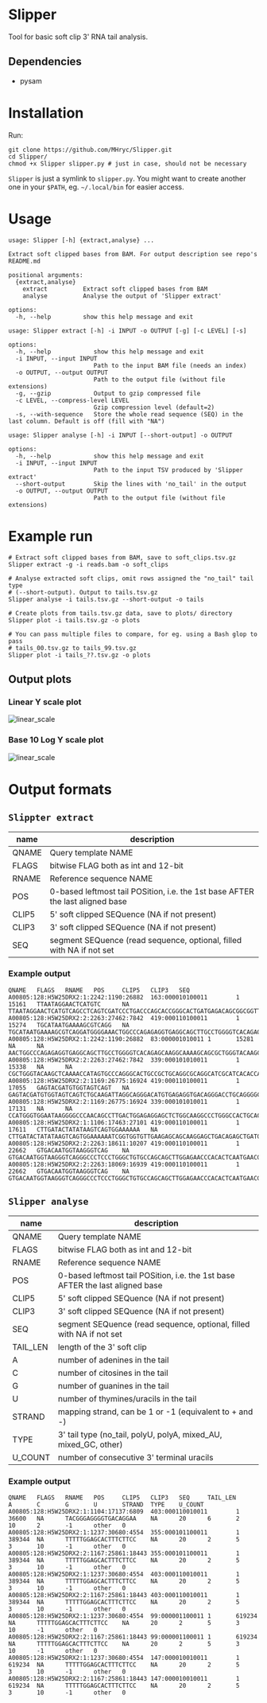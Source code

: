 # Slipper

Tool for basic soft clip 3' RNA tail analysis.

## Dependencies

* pysam

# Installation

Run:

```
git clone https://github.com/MHryc/Slipper.git
cd Slipper/
chmod +x Slipper slipper.py # just in case, should not be necessary
```

`Slipper` is just a symlink to `slipper.py`. You might want to create another
one in your `$PATH`, eg. `~/.local/bin` for easier access.

# Usage

```
usage: Slipper [-h] {extract,analyse} ...

Extract soft clipped bases from BAM. For output description see repo's README.md

positional arguments:
  {extract,analyse}
    extract          Extract soft clipped bases from BAM
    analyse          Analyse the output of 'Slipper extract'

options:
  -h, --help         show this help message and exit

usage: Slipper extract [-h] -i INPUT -o OUTPUT [-g] [-c LEVEL] [-s]

options:
  -h, --help            show this help message and exit
  -i INPUT, --input INPUT
                        Path to the input BAM file (needs an index)
  -o OUTPUT, --output OUTPUT
                        Path to the output file (without file extensions)
  -g, --gzip            Output to gzip compressed file
  -c LEVEL, --compress-level LEVEL
                        Gzip compression level (default=2)
  -s, --with-sequence   Store the whole read sequence (SEQ) in the last column. Default is off (fill with "NA")

usage: Slipper analyse [-h] -i INPUT [--short-output] -o OUTPUT

options:
  -h, --help            show this help message and exit
  -i INPUT, --input INPUT
                        Path to the input TSV produced by 'Slipper extract'
  --short-output        Skip the lines with 'no_tail' in the output
  -o OUTPUT, --output OUTPUT
                        Path to the output file (without file extensions)
```

# Example run

```
# Extract soft clipped bases from BAM, save to soft_clips.tsv.gz
Slipper extract -g -i reads.bam -o soft_clips

# Analyse extracted soft clips, omit rows assigned the "no_tail" tail type
# (--short-output). Output to tails.tsv.gz
Slipper analyse -i tails.tsv.gz --short-output -o tails

# Create plots from tails.tsv.gz data, save to plots/ directory
Slipper plot -i tails.tsv.gz -o plots

# You can pass multiple files to compare, for eg. using a Bash glop to pass
# tails_00.tsv.gz to tails_99.tsv.gz
Slipper plot -i tails_??.tsv.gz -o plots
```

## Output plots

### Linear Y scale plot

![linear_scale](pics/lin_test.png)

### Base 10 Log Y scale plot

![linear_scale](pics/log_test.png)

# Output formats

## `Slippter extract`

| name  | description                                                                   |
| ---   | ---                                                                           |
| QNAME | Query template NAME                                                           |
| FLAGS | bitwise FLAG both as int and 12-bit                                           |
| RNAME | Reference sequence NAME                                                       |
| POS   | 0-based leftmost tail POSition, i.e. the 1st base AFTER the last aligned base |
| CLIP5 | 5' soft clipped SEQuence (NA if not present)                                  |
| CLIP3 | 3' soft clipped SEQuence (NA if not present)                                  |
| SEQ   | segment SEQuence (read sequence, optional, filled with NA if not set          | 

### Example output

```
QNAME   FLAGS   RNAME   POS     CLIP5   CLIP3   SEQ
A00805:128:H5W25DRX2:1:2242:1190:26882  163:000010100011        1       15161   TTAATAGGAACTCATGTC      NA      TTAATAGGAACTCATGTCAGCCTCAGTCGATCCCTGACCCAGCACCGGGCACTGATGAGACAGCGGCGGTTTGAGGAGCCACCTCCCAGCCACCTCGGGGC
A00805:128:H5W25DRX2:2:2263:27462:7842  419:000110100011        1       15274   TGCATAATGAAAAGCGTCAGG   NA      TGCATAATGAAAAGCGTCAGGATGGGGAAACTGGCCCAGAGAGGTGAGGCAGCTTGCCTGGGGTCACAGAGCAAGGCAAAAGCAGCGCTGGGTACAAGCTC
A00805:128:H5W25DRX2:1:2242:1190:26882  83:000001010011 1       15281   NA      NA      AACTGGCCCAGAGAGGTGAGGCAGCTTGCCTGGGGTCACAGAGCAAGGCAAAAGCAGCGCTGGGTACAAGCTCAAAACCATAGTGCCCAGGGCACTGCCGC
A00805:128:H5W25DRX2:2:2263:27462:7842  339:000101010011        1       15338   NA      NA      CGCTGGGTACAAGCTCAAAACCATAGTGCCCAGGGCACTGCCGCTGCAGGCGCAGGCATCGCATCACACCAGTGTCTGCGTTCACAGCAGGCATCATCAGT
A00805:128:H5W25DRX2:2:1169:26775:16924 419:000110100011        1       17055   GAGTACGATGTGGTAGTCAGT   NA      GAGTACGATGTGGTAGTCAGTCTGCAAGATTAGGCAGGGACATGTGAGAGGTGACAGGGACCTGCAGGGGCAGCCAACAAGACCTTGTGTGCACCTCCCAT
A00805:128:H5W25DRX2:2:1169:26775:16924 339:000101010011        1       17131   NA      NA      CCATGGGTGGAATAAGGGGCCCAACAGCCTTGACTGGAGAGGAGCTCTGGCAAGGCCCTGGGCCACTGCACCTGTCTCCACCTCTGTCCCACCCCTCCCAC
A00805:128:H5W25DRX2:1:1106:17463:27101 419:000110100011        1       17611   CTTGATACTATATAAGTCAGTGGAAAAAA   NA      CTTGATACTATATAAGTCAGTGGAAAAAATCGGTGGTGTTGAAGAGCAGCAAGGAGCTGACAGAGCTGATGTTGCTGGGAAGACCCCCAAGTCCCTCTTCT
A00805:128:H5W25DRX2:2:2263:18611:10207 419:000110100011        1       22662   GTGACAATGGTAAGGGTCAG    NA      GTGACAATGGTAAGGGTCAGGGCCCTCCCTGGGCTGTGCCAGCAGCTTGGAGAACCCACACTCAATGAACGCAGCACTCCACTACCCAGGAAATGCCTTCC
A00805:128:H5W25DRX2:2:2263:18069:16939 419:000110100011        1       22662   GTGACAATGGTAAGGGTCAG    NA      GTGACAATGGTAAGGGTCAGGGCCCTCCCTGGGCTGTGCCAGCAGCTTGGAGAACCCACACTCAATGAACGCAGCACTCCACTACCCAGGAAATGCCTTCC
```

## `Slipper analyse`


| name     | description                                                                   |
| ---      | ---                                                                           |
| QNAME    | Query template NAME                                                           |
| FLAGS    | bitwise FLAG both as int and 12-bit                                           |
| RNAME    | Reference sequence NAME                                                       |
| POS      | 0-based leftmost tail POSition, i.e. the 1st base AFTER the last aligned base |
| CLIP5    | 5' soft clipped SEQuence (NA if not present)                                  |
| CLIP3    | 3' soft clipped SEQuence (NA if not present)                                  |
| SEQ      | segment SEQuence (read sequence, optional, filled with NA if not set          | 
| TAIL_LEN | length of the 3' soft clip                                                    |
| A        | number of adenines in the tail                                                |
| C        | number of citosines in the tail                                               |
| G        | number of guanines in the tail                                                |
| U        | number of thymines/uracils in the tail                                        |
| STRAND   | mapping strand, can be 1 or -1 (equivalent to + and -)                        |
| TYPE     | 3' tail type (no_tail, polyU, polyA, mixed_AU, mixed_GC, other)               |
| U_COUNT  | number of consecutive 3' terminal uracils                                     |

### Example output

```
QNAME   FLAGS   RNAME   POS     CLIP5   CLIP3   SEQ     TAIL_LEN        A       C       G       U       STRAND  TYPE    U_COUNT
A00805:128:H5W25DRX2:1:1104:17137:6809  403:000110010011        1       36600   NA      TACGGGAGGGGTGACAGGAA    NA      20      6       2       10      2       -1      other   0
A00805:128:H5W25DRX2:1:1237:30680:4554  355:000101100011        1       389344  NA      TTTTTGGAGCACTTTCTTCC    NA      20      2       5       3       10      -1      other   0
A00805:128:H5W25DRX2:2:1167:25861:18443 355:000101100011        1       389344  NA      TTTTTGGAGCACTTTCTTCC    NA      20      2       5       3       10      -1      other   0
A00805:128:H5W25DRX2:1:1237:30680:4554  403:000110010011        1       389344  NA      TTTTTGGAGCACTTTCTTCC    NA      20      2       5       3       10      -1      other   0
A00805:128:H5W25DRX2:2:1167:25861:18443 403:000110010011        1       389344  NA      TTTTTGGAGCACTTTCTTCC    NA      20      2       5       3       10      -1      other   0
A00805:128:H5W25DRX2:1:1237:30680:4554  99:000001100011 1       619234  NA      TTTTTGGAGCACTTTCTTCC    NA      20      2       5       3       10      -1      other   0
A00805:128:H5W25DRX2:2:1167:25861:18443 99:000001100011 1       619234  NA      TTTTTGGAGCACTTTCTTCC    NA      20      2       5       3       10      -1      other   0
A00805:128:H5W25DRX2:1:1237:30680:4554  147:000010010011        1       619234  NA      TTTTTGGAGCACTTTCTTCC    NA      20      2       5       3       10      -1      other   0
A00805:128:H5W25DRX2:2:1167:25861:18443 147:000010010011        1       619234  NA      TTTTTGGAGCACTTTCTTCC    NA      20      2       5       3       10      -1      other   0
```
